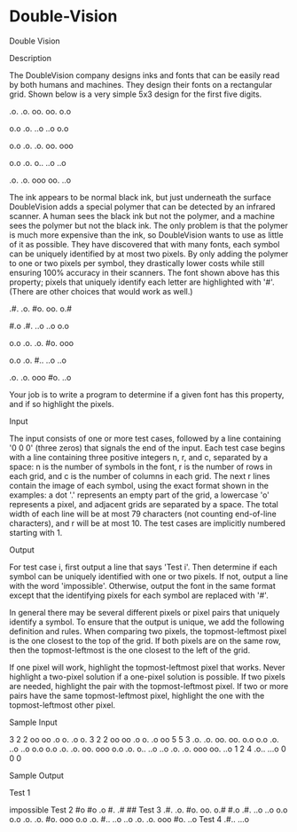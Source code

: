 # Double-Vision

Double Vision

Description

The DoubleVision company designs inks and fonts that can be easily read by both humans and machines. They design their fonts on a rectangular grid. Shown below is a very simple 5x3 design for the first five digits.


.o. .o. oo. oo. o.o

o.o .o. ..o ..o o.o

o.o .o. .o. oo. ooo

o.o .o. o.. ..o ..o

.o. .o. ooo oo. ..o


The ink appears to be normal black ink, but just underneath the surface DoubleVision adds a special polymer that can be detected by an infrared scanner. A human sees the black ink but not the polymer, and a machine sees the polymer but not the black ink. The only problem is that the polymer is much more expensive than the ink, so DoubleVision wants to use as little of it as possible. They have discovered that with many fonts, each symbol can be uniquely identified by at most two pixels. By only adding the polymer to one or two pixels per symbol, they drastically lower costs while still ensuring 100% accuracy in their scanners. The font shown above has this property; pixels that uniquely identify each letter are highlighted with '#'. (There are other choices that would work as well.)


.#. .o. #o. oo. o.#

#.o .#. ..o ..o o.o

o.o .o. .o. #o. ooo

o.o .o. #.. ..o ..o

.o. .o. ooo #o. ..o


Your job is to write a program to determine if a given font has this property, and if so highlight the pixels.

Input

The input consists of one or more test cases, followed by a line containing '0 0 0' (three zeros) that signals the end of the input. Each test case begins with a line containing three positive integers n, r, and c, separated by a space: n is the number of symbols in the font, r is the number of rows in each grid, and c is the number of columns in each grid. The next r lines contain the image of each symbol, using the exact format shown in the examples: a dot '.' represents an empty part of the grid, a lowercase 'o' represents a pixel, and adjacent grids are separated by a space. The total width of each line will be at most 79 characters (not counting end-of-line characters), and r will be at most 10. The test cases are implicitly numbered starting with 1.

Output

For test case i, first output a line that says 'Test i'. Then determine if each symbol can be uniquely identified with one or two pixels. If not, output a line with the word 'impossible'. Otherwise, output the font in the same format except that the identifying pixels for each symbol are replaced with '#'.

In general there may be several different pixels or pixel pairs that uniquely identify a symbol. To ensure that the output is unique, we add the following definition and rules. When comparing two pixels, the topmost-leftmost pixel is the one closest to the top of the grid. If both pixels are on the same row, then the topmost-leftmost is the one closest to the left of the grid.

If one pixel will work, highlight the topmost-leftmost pixel that works. Never highlight a two-pixel solution if a one-pixel solution is possible. If two pixels are needed, highlight the pair with the topmost-leftmost pixel. If two or more pairs have the same topmost-leftmost pixel, highlight the one with the topmost-leftmost other pixel.

Sample Input

3 2 2
oo oo .o
o. .o o.
3 2 2
oo oo .o
o. .o oo
5 5 3
.o. .o. oo. oo. o.o
o.o .o. ..o ..o o.o
o.o .o. .o. oo. ooo
o.o .o. o.. ..o ..o
.o. .o. ooo oo. ..o
1 2 4
.o..
...o
0 0 0

Sample Output

Test 1

impossible
Test 2
#o #o .o
#. .# ##
Test 3
.#. .o. #o. oo. o.#
#.o .#. ..o ..o o.o
o.o .o. .o. #o. ooo
o.o .o. #.. ..o ..o
.o. .o. ooo #o. ..o
Test 4
.#..
...o
